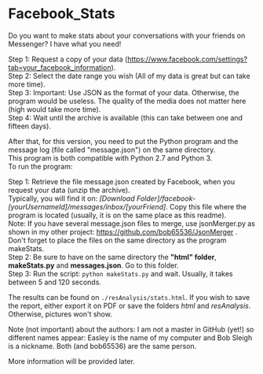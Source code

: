 # Facebook_Stats
Do you want to make stats about your conversations with your friends on Messenger? I have what you need!

Step 1: Request a copy of your data (https://www.facebook.com/settings?tab=your_facebook_information).  
Step 2: Select the date range you wish (All of my data is great but can take more time).  
Step 3: Important: Use JSON as the format of your data. Otherwise, the program would be useless. The quality of the media does not matter here (high would take more time).   
Step 4: Wait until the archive is available (this can take between one and fifteen days).  

After that, for this version, you need to put the Python program and the message log (file called "message.json") on the same directory.   
This program is both compatible with Python 2.7 and Python 3.   
To run the program: 

Step 1: Retrieve the file message.json created by Facebook, when you request your data (unzip the archive).  
Typically, you will find it on: *\[Download Folder]/facebook-\[yourUsernameId]/messages/inbox/\[yourFriend]*. Copy this file where the program is located (usually, it is on the same place as this readme).  
Note: If you have several message.json files to merge, use jsonMerger.py as shown in my other project: https://github.com/bob65536/JsonMerger . Don't forget to place the files on the same directory as the program makeStats.  
Step 2: Be sure to have on the same directory the **"html" folder**, **makeStats.py** and **messages.json**. Go to this folder.  
Step 3: Run the script: `python makeStats.py` and wait. Usually, it takes between 5 and 120 seconds.  

The results can be found on `./resAnalysis/stats.html`. If you wish to save the report, either export it on PDF or save the folders *html* and *resAnalysis*. Otherwise, pictures won't show.  

Note (not important) about the authors: I am not a master in GitHub (yet!) so different names appear: Easley is the name of my computer and Bob Sleigh is a nickname. Both (and bob65536) are the same person.  

More information will be provided later.
